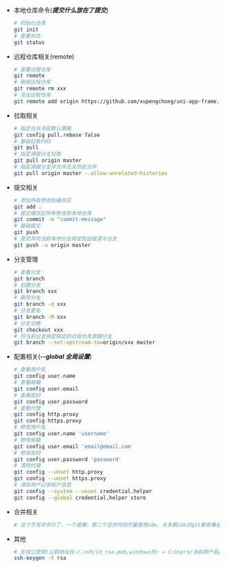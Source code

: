 - 本地仓库命令(***提交什么放在了提交***)

  ```sh
  # 初始化仓库
  git init 
  # 查看状态
  git status
  ```

- 远程仓库相关(remote)

  ```sh
  # 查看远程仓库
  git remote
  # 删除远程仓库
  git remote rm xxx
  # 添加远程仓库
  git remote add origin https://github.com/xupengchong/uni-app-frame.git
  ```

- 拉取相关

  ```sh
  # 指定合并冲突默认策略
  git config pull.rebase false
  # 基础拉取代码
  git pull
  # 指定源跟分支拉取
  git pull origin master
  # 指定源跟分支并允许无关历史合并
  git pull origin master --allow-unrelated-histories
  ```

- 提交相关

  ```sh
  # 添加所有修改到缓存区
  git add .
  # 提交缓存区所有修改到本地仓库
  git commit -m "commit-message"
  # 基础提交
  git push
  # 提交并将当前本地分支绑定到远程源与分支
  git push -u origin master
  ```

- 分支管理

  ```sh
  # 查看分支
  git branch
  # 创建分支
  git branch xxx
  # 删除分支
  git branch -d xxx
  # 分支更名
  git branch -M xxx
  # 分支切换
  git checkout xxx
  # 将当前分支绑定指定的远程仓库源跟分支
  git branch --set-upstream-to=origin/xxx master
  ```

- 配置相关(***--global 全局设置***)

  ```sh
  # 查看用户名
  git config user.name
  # 查看邮箱
  git config user.email
  # 查看密码
  git config user.password
  # 查看代理
  git config http.proxy
  git config https.proxy
  # 修改用户名
  git config user.name 'username'
  # 修改邮箱
  git config user.email 'email@email.com'
  # 修改密码
  git config user.password 'password'
  # 清除代理
  git config --unset http.proxy
  git config --unset https.proxy
  # 清除用户记录账户信息
  git config --system --unset credential.helper
  git config --global credential.helper store
  ```

- 合并相关

  ```sh
  # 这个不写命令行了，一个是懒，第二个合并代码尽量使用ide。大多数ide对git都有兼容
  ```

  

- 其他

  ```sh
  # 生成公密钥(公钥地址在~/.ssh/id_rsa.pub,windows的~ = C:Users/当前用户名/)
  ssh-keygen -t rsa
  ```

  